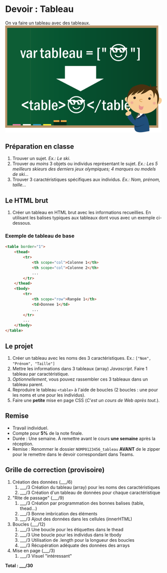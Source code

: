 # Devoir : Tableau

On va faire un tableau avec des tableaux.
![Présentation](_assets/tableau.svg)

## Préparation en classe

1. Trouver un sujet. _Ex.: Le ski._
2. Trouver _au moins_ 3 objets ou individus représentant le sujet. _Ex.: Les 5 meilleurs skieurs des derniers jeux olympiques; 4 marques ou models de ski..._
3. Trouver 3 caractéristiques spécifiques aux individus. _Ex.: Nom, prénom, taille..._

## Le HTML brut

1. Créer un tableau en HTML brut avec les informations recueillies. En utilisant les balises typiques aux tableaux dont vous avec un exemple ci-dessous.

### Exemple de tableau de base

```html
<table border="1">
    <thead>
        <tr>
            <th scope="col">Colonne 1</th>
            <th scope="col">Colonne 2</th>
            ...
        </tr>
    </thead>
    <tbody>
        <tr>
            <th scope="row">Rangée 1</th>
            <td>Donnee 1</td>
            ...
        </tr>
        ...
    </tbody>
</table>
```

## Le projet

1. Créer un tableau avec les noms des 3 caractéristiques. Ex.: `["Nom", "Prénom", "Taille"]`
2. Mettre les informations dans 3 tableaux (array) _Javascript_. Faire 1 tableau par caractéristique.
3. _Optionnellement_, vous pouvez rassembler ces 3 tableaux dans un tableau parent.
4. Reproduire le tableau `<table>` à l'aide de boucles (2 boucles : une pour les noms et une pour les individus).
5. Faire une **petite** mise en page CSS (_C'est un cours de Web après tout._).

## Remise

- Travail individuel.
- Compte pour **5%** de la note finale.
- Durée : Une semaine. À remettre avant le cours **une semaine** après la réception.
- Remise : Renommer le dossier `NOMP0123456_tableau` **AVANT** de le zipper pour le remettre dans le devoir correspondant dans Teams.

## Grille de correction (provisoire)

1. Création des données (___/6)
    1. ___/3 Création du tableau (array) pour les noms des caractéristiques
    2. ___/3 Création d'un tableau de données pour chaque caractéristique
2. "Rite de passage" (___/9)
    1. ___/3 Création par programmation des bonnes balises (table, thead...)
    2. ___/3 Bonne imbrication des éléments
    3. ___/3 Ajout des données dans les cellules (innerHTML)
3. Boucles (___/12)
    1. ___/3 Une boucle pour les étiquettes dans le thead
    2. ___/3 Une boucle pour les individus dans le tbody
    3. ___/3 Utilisation de .length pour la longueur des boucles
    4. ___/3 Récupération adéquate des données des arrays
4. Mise en page (___/3)
   1. ___/3 Visuel "intéressant"

**Total : ___/30**